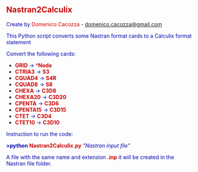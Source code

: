 ## <span style="color: #cc0000">Nastran2Calculix</span>

<span style="color: #0504aa">Create by</span> <span style="color: #cc0000">Domenico Cacozza</span> - domenico.cacozza@gmail.com


<span style="color: #0504aa">This Python script converts some Nastran format cards to a Calculix format statement</span>


<span style="color: #0504aa">Convert the following cards:</span>
* <span style="color: #cc0000">**GRID**</span> <span style="color: #0504aa">&rightarrow;</span> <span style="color: #cc0000">***Node**</span>
* <span style="color: #cc0000">**CTRIA3**</span> <span style="color: #0504aa">&rightarrow;</span> <span style="color: #cc0000">**S3**</span>
* <span style="color: #cc0000">**CQUAD4**</span> <span style="color: #0504aa">&rightarrow;</span> <span style="color: #cc0000">**S4R**</span>
* <span style="color: #cc0000">**CQUAD8**</span> <span style="color: #0504aa">&rightarrow;</span> <span style="color: #cc0000">**S8**</span>
* <span style="color: #cc0000">**CHEXA**</span> <span style="color: #0504aa">&rightarrow;</span> <span style="color: #cc0000">**C3D8**</span>
* <span style="color: #cc0000">**CHEXA20**</span> <span style="color: #0504aa">&rightarrow;</span> <span style="color: #cc0000">**C3D20**</span>
* <span style="color: #cc0000">**CPENTA**</span> <span style="color: #0504aa">&rightarrow;</span> <span style="color: #cc0000">**C3D6**</span>
* <span style="color: #cc0000">**CPENTA15**</span> <span style="color: #0504aa">&rightarrow;</span> <span style="color: #cc0000">**C3D15**</span>
* <span style="color: #cc0000">**CTET**</span> <span style="color: #0504aa">&rightarrow;</span> <span style="color: #cc0000">**C3D4**</span>
* <span style="color: #cc0000">**CTET10**</span> <span style="color: #0504aa">&rightarrow;</span> <span style="color: #cc0000">**C3D10**</span>

<span style="color: #0504aa">Instruction to run the code:</span>

<span style="color: #0504aa">**>python**</span> <span style="color: #cc0000">**Nastran2Calculix.py**</span> <span style="color: #0504aa">*"Nastran input file"*</span>

<span style="color: #0504aa">A file with the same name and extension <span style="color: #cc0000">**.inp**</span> it will be created in the Nastran file folder.</span>
